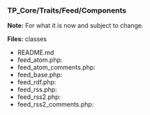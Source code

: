### TP_Core/Traits/Feed/Components

**Note:** For what it is now and subject to change. 

**Files:** classes
- README.md
- feed_atom.php: 	
- feed_atom_comments.php: 	
- feed_base.php: 	
- feed_rdf.php: 	
- feed_rss.php: 	
- feed_rss2.php: 	
- feed_rss2_comments.php: 	
